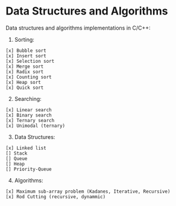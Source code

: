 # Data Structures and Algorithms 
Data structures and algorithms implementations in C/C++:

1) Sorting:
```
[x] Bubble sort
[x] Insert sort
[x] Selection sort
[x] Merge sort
[x] Radix sort
[x] Counting sort
[x] Heap sort
[x] Quick sort
```

2) Searching:
```
[x] Linear search
[x] Binary search
[x] Ternary search
[x] Unimodal (ternary)
```
3) Data Structures:
```
[x] Linked list
[] Stack
[] Queue
[] Heap
[] Priority-Queue
```
4) Algorithms:
```
[x] Maximum sub-array problem (Kadanes, Iterative, Recursive)
[x] Rod Cutting (recursive, dynammic)
```
